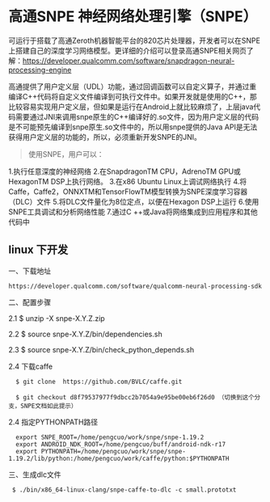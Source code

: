 # 高通SNPE 神经网络处理引擎（SNPE）

可运行于搭载了高通Zeroth机器智能平台的820芯片处理器，开发者可以在SNPE上搭建自己的深度学习网络模型。更详细的介绍可以登录高通SNPE相关网页了解：https://developer.qualcomm.com/software/snapdragon-neural-processing-engine

高通提供了用户定义层（UDL）功能，通过回调函数可以自定义算子，并通过重编译C++代码将自定义文件编译到可执行文件中。如果开发就是使用的C++，那比较容易实现用户定义层，但如果是运行在Android上就比较麻烦了，上层java代码需要通过JNI来调用snpe原生的C++编译好的.so文件，因为用户定义层的代码是不可能预先编译到snpe原生.so文件中的，所以用snpe提供的Java
 API是无法获得用户定义层的功能的，所以，必须重新开发SNPE的JNI。


> 使用SNPE，用户可以：
 
1.执行任意深度的神经网络
2.在SnapdragonTM CPU，AdrenoTM GPU或HexagonTM DSP上执行网络。
3.在x86 Ubuntu Linux上调试网络执行
4.将Caffe，Caffe2，ONNXTM和TensorFlowTM模型转换为SNPE深度学习容器（DLC）文件
5.将DLC文件量化为8位定点，以便在Hexagon DSP上运行
6.使用SNPE工具调试和分析网络性能
7.通过C ++或Java将网络集成到应用程序和其他代码中


## linux 下开发

一、下载地址

    https://developer.qualcomm.com/software/qualcomm-neural-processing-sdk

二、配置步骤

   2.1  $ unzip -X snpe-X.Y.Z.zip

   2.2  $ source snpe-X.Y.Z/bin/dependencies.sh

   2.3  $ source snpe-X.Y.Z/bin/check_python_depends.sh

   2.4 下载caffe

      $ git clone  https://github.com/BVLC/caffe.git

      $ git checkout d8f79537977f9dbcc2b7054a9e95be00eb6f26d0 （切换到这个分支，SNPE文档如此提示）

   2.4 指定PYTHONPATH路径

      export SNPE_ROOT=/home/pengcuo/work/snpe/snpe-1.19.2
      export ANDROID_NDK_ROOT=/home/pengcuo/buff/android-ndk-r17
      export PYTHONPATH=/home/pengcuo/work/snpe/snpe-1.19.2/lib/python:/home/pengcuo/work/caffe/python:$PYTHONPATH

三、生成dlc文件

     $ ./bin/x86_64-linux-clang/snpe-caffe-to-dlc -c small.prototxt

